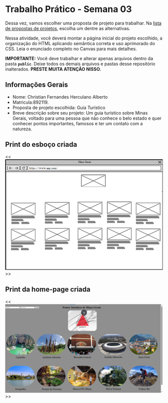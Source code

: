 # Trabalho Prático - Semana 03

Dessa vez, vamos escolher uma proposta de projeto para trabalhar. Na [lista de propostas de projetos](propostas-projetos.md), escolha um dentre as alternativas.

Nessa atividade, você deverá montar a página inicial do projeto escolhido, a organização do HTML aplicando semântica correta e uso aprimorado do CSS. Leia o enunciado completo no Canvas para mais detalhes.

**IMPORTANTE:** Você deve trabalhar e alterar apenas arquivos dentro da pasta **`public`**. Deixe todos os demais arquivos e pastas desse repositório inalterados. **PRESTE MUITA ATENÇÃO NISSO.**

## Informações Gerais

- Nome: Christian Fernandes Herculano Alberto
- Matricula:892119.
- Proposta de projeto escolhida: Guia Turístico
- Breve descrição sobre seu projeto: Um guia turístico sobre Minas Gerais, voltado para uma pessoa que não conhece o belo estado e quer conhecer pontos importantes, famosos e ter um contato com a natureza.


## Print do esboço criada

<< ![alt text](public/Imagens/Esboço/Esboço.png) >>


## Print da home-page criada

<< ![alt text](public/Imagens/HomePage/HomePage.png) >>
